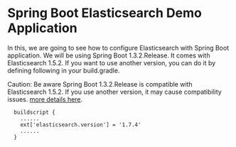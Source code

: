 # Spring Boot Elasticsearch Demo Application

In this, we are going to see how to configure Elasticsearch with Spring Boot application. We will be using Spring Boot 1.3.2.Release. It comes with Elasticsearch 1.5.2. If you want to use another version, you can do it by defining following in your build.gradle. 

Caution: Be aware Spring Boot 1.3.2.Release is compatible with Elasticsearch 1.5.2. If you use another version, it may cause compatibility issues. [more details here](http://docs.spring.io/spring-boot/docs/current/reference/html/howto-build.html#howto-customize-dependency-versions).

```
  buildscript {
    ......
  	ext['elasticsearch.version'] = '1.7.4'
  	......
  }

```

